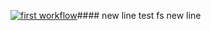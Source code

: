 [![first workflow](https://github.com/akhileshmishrabiz/hands-on/actions/workflows/first-workflow.yaml/badge.svg)](https://github.com/akhileshmishrabiz/hands-on/actions/workflows/first-workflow.yaml)####
new line test fs
new line
